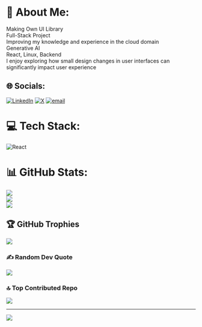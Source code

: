 # 💫 About Me:
Making Own UI Library<br>Full-Stack Project<br>Improving my knowledge and experience in the cloud domain<br>Generative AI<br>React, Linux, Backend<br>I enjoy exploring how small design changes in user interfaces can significantly impact user experience


## 🌐 Socials:
[![LinkedIn](https://img.shields.io/badge/LinkedIn-%230077B5.svg?logo=linkedin&logoColor=white)](https://linkedin.com/in/bharat-panigrahi) [![X](https://img.shields.io/badge/X-black.svg?logo=X&logoColor=white)](https://x.com/Bharat1056) [![email](https://img.shields.io/badge/Email-D14836?logo=gmail&logoColor=white)](mailto:bharatpanigrahi225@gmail.com) 

# 💻 Tech Stack:
![React](https://img.shields.io/badge/react-%2320232a.svg?style=for-the-badge&logo=react&logoColor=%2361DAFB)
# 📊 GitHub Stats:
![](https://github-readme-stats.vercel.app/api?username=Bharat1056&theme=prussian&hide_border=false&include_all_commits=true&count_private=true)<br/>
![](https://nirzak-streak-stats.vercel.app/?user=Bharat1056&theme=prussian&hide_border=false)<br/>
![](https://github-readme-stats.vercel.app/api/top-langs/?username=Bharat1056&theme=prussian&hide_border=false&include_all_commits=true&count_private=true&layout=compact)

## 🏆 GitHub Trophies
![](https://github-profile-trophy.vercel.app/?username=Bharat1056&theme=radical&no-frame=false&no-bg=false&margin-w=4)

### ✍️ Random Dev Quote
![](https://quotes-github-readme.vercel.app/api?type=horizontal&theme=radical)

### 🔝 Top Contributed Repo
![](https://github-contributor-stats.vercel.app/api?username=Bharat1056&limit=5&theme=dark&combine_all_yearly_contributions=true)

---
[![](https://visitcount.itsvg.in/api?id=Bharat1056&icon=0&color=0)](https://visitcount.itsvg.in)

<!-- Proudly created with GPRM ( https://gprm.itsvg.in ) -->
